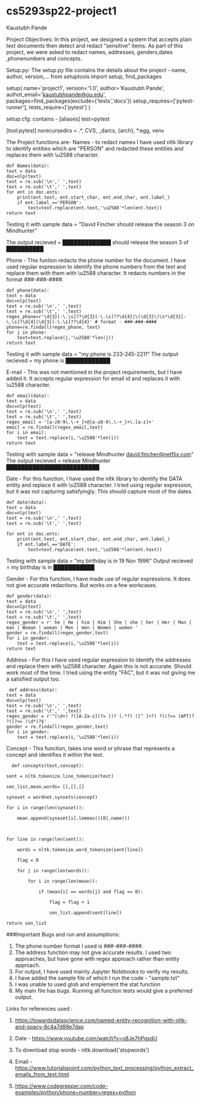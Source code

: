 # cs5293sp22-project1
Kaustubh Pande 

Project Objectives: In this project, we designed a system that accepts plain text documents then detect and redact “sensitive” items. As part of this project, we were asked to redact names, addresses, genders,dates ,phonenumbers and concepts.



Setup.py: The setup.py file contains the details about the project - name, author, version,... from setuptools import setup, find_packages

setup( name='project1', version='1.0', author='Kaustubh Pande', authot_email='kaustubhpande@ou.edu', packages=find_packages(exclude=('tests','docs')) setup_requires=['pytest-runner'], tests_require=['pytest'] )

setup.cfg: contains - [aliases] test=pytest

[tool:pytest] norecursedirs = .*, CVS, _darcs, {arch}, *.egg, venv

The Project functions are-
Names - to redact names I have used nltk library to identify entities which are "PERSON" and redacted these entities and replaces them with \u2588 character. 
    
    def Names(data):
    text = data
    doc=nlp(text)
    text = re.sub('\n',' ',text)
    text = re.sub('\t',' ',text)
    for ent in doc.ents:
        print(ent.text, ent.start_char, ent.end_char, ent.label_)
        if ent.label_=='PERSON':
            text=text.replace(ent.text,'\u2588'*len(ent.text))
    return text

Testing it with sample data  = "David Fincher should release the season 3 on Mindhunter"

The output recieved = █████████████ should release the season 3 of ██████████

Phone - This funtion redacts the phone number for the document. I have used regular expression to identify the phone numbers from the text and replace them with them with \u2588 character. It redacts numbers in the format ###-###-####.
    
    def phone(data):
    text = data
    doc=nlp(text)
    text = re.sub('\n',' ',text)
    text = re.sub('\t',' ',text)
    regex_phone=r'\d{3}[-\.\s]??\d{3}[-\.\s]??\d{4}|\(\d{3}\)\s*\d{3}[-\.\s]?\d{4}|\d{3}[-\.\s]??\d{4}' # format - ###-###-####
    phone=re.findall(regex_phone, text)
    for j in phone:
        text=text.replace(j,'\u2588'*len(j))
    return text
Testing it with sample data = "my phone is 233-245-2211" 
The output recieved = my phone is ████████████

E-mail - This was not mentioned in the project requirements, but I have added it. It accepts regular expression for email id and replaces it with \u2588 character.
    
    def email(data):
    text = data
    doc=nlp(text)
    text = re.sub('\n',' ',text)
    text = re.sub('\t',' ',text)
    regex_email = '[a-z0-9\.\-+_]+@[a-z0-9\.\-+_]+\.[a-z]+'
    email = re.findall(regex_email,text)
    for i in email:
        text = text.replace(i,'\u2588'*len(i))
    return text
Testing with sample data = "release Mindhunter david.fincher@netflix.com" 
The output recieved = release Mindhunter █████████████████████████

Date - For this function, I have used the nltk library to identify the DATA entity and replace it with \u2588 character. I tried using regular expression, but it was not capturing satisfyingly. This should capture most of the dates.
    
    def date(data):
    text = data
    doc=nlp(text)
    text = re.sub('\n',' ',text)
    text = re.sub('\t',' ',text)
<!-- #    """I tried using regex, but it won't capture the right dates, so used entity label to capture dates.
 #      It is not perfect but captures most dates"""
#     regex_date = '(0[1-9]|1[012])[- /.](0[1-9]|[12][0-9]|3[01])[- /.](19|20)\d\d'
#     date = re.findall(regex_date,text)
#     for i in text:
#         for j in date:
#             j=j.replace(i,'\u2588'*len(i)) -->
    for ent in doc.ents:
        print(ent.text, ent.start_char, ent.end_char, ent.label_)
        if ent.label_=='DATE':
            text=text.replace(ent.text,'\u2588'*len(ent.text))

Testing with sample data = "my birthday is in 19 Nov 1996" 
Output recieved = my birthday is in ███████████

Gender - For this function, I have made use of regular expressions. It does not give accurate redactions. But works on a few workcases.

    def gender(data):
    text = data
    doc=nlp(text)
    text = re.sub('\n',' ',text)
    text = re.sub('\t',' ',text)
    regex_gender = r' he | He | him | Him | She | she | her | Her | Man | man | Woman | woman | Men | men | Women | women '
    gender = re.findall(regex_gender,text)
    for i in gender:
        text = text.replace(i,'\u2588'*len(i))
    return text


Address - For this I have used regular expression to identify the addresses and replace them with \u2588 character. Again this is not accurate. Should work most of the time. I tried using the entity "FAC", but it was not giving me a satisfied output too.

     def address(data):
    text = data
    doc=nlp(text)
    text = re.sub('\n',' ',text)
    text = re.sub('\t',' ',text)
    regex_gender = r'^(\d+) ?([A-Za-z](?= ))? (.*?) ([^ ]+?) ?((?<= )APT)? ?((?<= )\d*)?$'
    gender = re.findall(regex_gender,text)
    for i in gender:
        text = text.replace(i,'\u2588'*len(i))
    

<!-- # for ent in doc.ents:
#         #print(ent.text, ent.start_char, ent.end_char, ent.label_)
#         if ent.label_=='FAC':
#             text=text.replace(ent.text,'\u2588'*len(ent.text))

 -->
Concept - This function,  takes one word or phrase that represents a concept and identifies it within the text.
      
      def concepts(text,concept):

    sent = nltk.tokenize.line_tokenize(text)

    sen_list,mean,words= [],[],[]

    synaset = wordnet.synsets(concept)

    for i in range(len(synaset)):

        mean.append(synaset[i].lemmas()[0].name())

   

    for line in range(len(sent)):

        words = nltk.tokenize.word_tokenize(sent[line])

        flag = 0

        for j in range(len(words)):

            for i in range(len(mean)):

                if (mean[i] == words[j] and flag == 0):

                    flag = flag + 1

                    sen_list.append(sent[line])

    return sen_list
   

###Important Bugs and run and assumptions:
1. The phone number format I used is ###-###-####. 
2. The address function may not give accurate results. I used two approaches, but have gone with regex approach rather than entity approach.
3. For output, I have used mainly Jupyter Notebooks to verify my results. 
4. I have added the sample file of which I run the code - "sample.txt"
5. I was unable to used glob and emplement the stat function
6. My main file has bugs. Running all function tests would give a preferred output.



Links for references used :
1. https://towardsdatascience.com/named-entity-recognition-with-nltk-and-spacy-8c4a7d88e7das

2. Date - https://www.youtube.com/watch?v=o8Je7hPgsdU

3. To download stop words - nltk.download('stopwords')
4. Email - https://www.tutorialspoint.com/python_text_processing/python_extract_emails_from_text.html

5. https://www.codegrepper.com/code-examples/python/phone+number+regex+python
